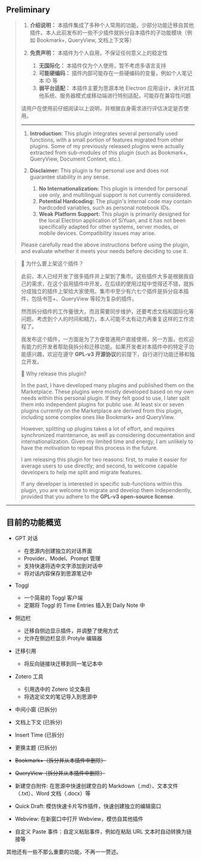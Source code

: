 
## Preliminary

> 1. **介绍说明：**  本插件集成了多种个人常用的功能，少部分功能迁移自其他插件。本人此前发布的一些不少插件就拆分自本插件的子功能模块（例如 Bookmark+, QueryView, 文档上下文等）
> 2. **免责声明：**  本插件为个人自用，不保证任何意义上的稳定性
>
>     1. **无国际化：**  本插件仅为个人使用，暂不考虑多语言支持
>     2. **可能硬编码：**  插件内部可能存在一些硬编码的变量，例如个人笔记本 ID 等
>     3. **弱平台适配：**  本插件主要为思源本地 Electron 应用设计，未针对其他系统、服务器模式或移动端进行特别适配，可能存在兼容性问题
>
> 请用户在使用前仔细阅读以上说明，并根据自身需求进行评估决定是否使用。
>
> ---
>
> 1. **Introduction**: This plugin integrates several personally used functions, with a small portion of features migrated from other plugins. Some of my previously released plugins were actually extracted from sub-modules of this plugin (such as Bookmark+, QueryView, Document Context, etc.).
> 2. **Disclaimer:**  This plugin is for personal use and does not guarantee stability in any sense.
>
>     1. **No Internationalization:**  This plugin is intended for personal use only, and multilingual support is not currently considered.
>     2. **Potential Hardcoding:**  The plugin's internal code may contain hardcoded variables, such as personal notebook IDs.
>     3. **Weak Platform Support:**  This plugin is primarily designed for the local Electron application of SiYuan, and it has not been specifically adapted for other systems, server modes, or mobile devices. Compatibility issues may arise.
>
> Please carefully read the above instructions before using the plugin, and evaluate whether it meets your needs before deciding to use it.

> 🤔 为什么要上架这个插件？
>
> 此前，本人已经开发了很多插件并上架到了集市。这些插件大多是根据我自己的需求，在这个自用插件中开发，在后续的使用过程中觉得还不错，就拆分成独立的插件上架给大家使用。集市中至少有六七个插件是拆分自本插件，包括书签+、QueryView 等较为复杂的插件。
>
> 然而拆分插件的工作量很大，而且需要同步维护，还要考虑文档和国际化等问题。考虑到个人的时间和精力，本人可能不太有动力再重复这样的工作流程了。
>
> 我发布这个插件，一方面是为了方便普通用户直接使用，另一方面，也欢迎有能力的开发者帮助我拆分和迁移功能。如果开发者对本插件中的特定子功能感兴趣，欢迎在遵守 **GPL-v3 开源协议**的前提下，自行进行功能迁移和独立开发。
>
> 🤔 Why release this plugin?
>
> In the past, I have developed many plugins and published them on the Marketplace. These plugins were mostly developed based on my own needs within this personal plugin. If they felt good to use, I later split them into independent plugins for public use. At least six or seven plugins currently on the Marketplace are derived from this plugin, including some complex ones like Bookmark+ and QueryView.
>
> However, splitting up plugins takes a lot of effort, and requires synchronized maintenance, as well as considering documentation and internationalization. Given my limited time and energy, I am unlikely to have the motivation to repeat this process in the future.
>
> I am releasing this plugin for two reasons: first, to make it easier for average users to use directly; and second, to welcome capable developers to help me split and migrate features.
>
> If any developer is interested in specific sub-functions within this plugin, you are welcome to migrate and develop them independently, provided that you adhere to the **GPL-v3 open-source license**.

---

## 目前的功能概览

* GPT 对话

  * 在思源内创建独立的对话界面
  * Provider、Model、Prompt 管理
  * 支持快速将选中文字添加到对话中
  * 将对话内容保存到思源笔记中
* Toggl

  * 一个简易的 Toggl 客户端
  * 定期将 Toggl 的 Time Entries 插入到 Daily Note 中
* 侧边栏

  * 迁移自侧边显示插件，并调整了使用方式
  * 允许在侧边栏显示 Protyle 编辑器
* 迁移引用

  * 将反向链接块迁移到同一笔记本中
* Zotero 工具

  * 引用选中的 Zotero 论文条目
  * 将选定论文的笔记导入到思源中

* 中间小窗 (已拆分)
* 文档上下文 (已拆分)
* Insert Time  (已拆分)
* 更换主题 (已拆分)
* ~~Bookmark+（拆分并从本插件中删除）~~
* ~~QueryView（拆分并从本插件中删除）~~

* 新建空白附件: 在思源中快速创建空白的 Markdown（.md）、文本文件（.txt）、Word 文档（.docx）等
* Quick Draft: 模仿快速卡片写作插件，快速创建独立的编辑窗口
* Webview: 在新窗口中打开 Webview，模仿自其他插件
* 自定义 Paste 事件：自定义粘贴事件，例如在粘贴 URL 文本时自动转换为链接等

其他还有一些不那么重要的功能，不再一一赘述。
